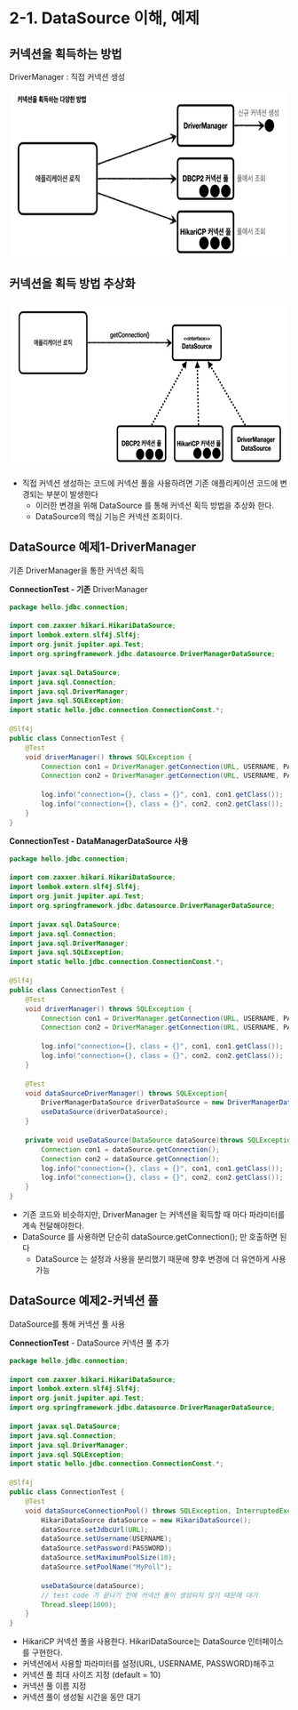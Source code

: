 # 2-1. DataSource 이해, 예제

## 커넥션을 획득하는 방법

DriverManager : 직접 커넥션 생성

<img src="/img/Spring_DB/DB-2_6.png" alt="cookie2" width="800" height="300" />


## 커넥션을 획득 방법 추상화

<img src="/img/Spring_DB/DB-2_7.png" alt="cookie2" width="800" height="300" />


- 직접 커넥션 생성하는 코드에 커넥션 풀을 사용하려면 기존 애플리케이션 코드에 변경되는 부분이 발생한다
    - 이러한 변경을 위해 DataSource 를 통해 커넥션 획득 방법을 추상화 한다.
    - DataSource의 핵심 기능은 커넥션 조회이다.

## DataSource 예제1-DriverManager

기존 DriverManager을 통한 커넥션 획득

**ConnectionTest - 기존** DriverManager

```java
package hello.jdbc.connection;

import com.zaxxer.hikari.HikariDataSource;
import lombok.extern.slf4j.Slf4j;
import org.junit.jupiter.api.Test;
import org.springframework.jdbc.datasource.DriverManagerDataSource;

import javax.sql.DataSource;
import java.sql.Connection;
import java.sql.DriverManager;
import java.sql.SQLException;
import static hello.jdbc.connection.ConnectionConst.*;

@Slf4j
public class ConnectionTest {
    @Test
    void driverManager() throws SQLException {
        Connection con1 = DriverManager.getConnection(URL, USERNAME, PASSWORD);
        Connection con2 = DriverManager.getConnection(URL, USERNAME, PASSWORD);

        log.info("connection={}, class = {}", con1, con1.getClass());
        log.info("connection={}, class = {}", con2, con2.getClass());
    }
}
```

**ConnectionTest - DataManagerDataSource 사용**

```java
package hello.jdbc.connection;

import com.zaxxer.hikari.HikariDataSource;
import lombok.extern.slf4j.Slf4j;
import org.junit.jupiter.api.Test;
import org.springframework.jdbc.datasource.DriverManagerDataSource;

import javax.sql.DataSource;
import java.sql.Connection;
import java.sql.DriverManager;
import java.sql.SQLException;
import static hello.jdbc.connection.ConnectionConst.*;

@Slf4j
public class ConnectionTest {
    @Test
    void driverManager() throws SQLException {
        Connection con1 = DriverManager.getConnection(URL, USERNAME, PASSWORD);
        Connection con2 = DriverManager.getConnection(URL, USERNAME, PASSWORD);

        log.info("connection={}, class = {}", con1, con1.getClass());
        log.info("connection={}, class = {}", con2, con2.getClass());
    }

    @Test
    void dataSourceDriverManager() throws SQLException{
        DriverManagerDataSource driverDataSource = new DriverManagerDataSource(URL, USERNAME, PASSWORD);
        useDataSource(driverDataSource);
    }

    private void useDataSource(DataSource dataSource)throws SQLException{
        Connection con1 = dataSource.getConnection();
        Connection con2 = dataSource.getConnection();
        log.info("connection={}, class = {}", con1, con1.getClass());
        log.info("connection={}, class = {}", con2, con2.getClass());
    }
}

```

- 기존 코드와 비슷하지만, DriverManager 는 커넥션을 획득할 때 마다 파라미터를 계속 전달해야한다.
- DataSource 를 사용하면 단순히 dataSource.getConnection(); 만 호출하면 된다
    - DataSource 는 설정과 사용을 분리했기 때문에 향후 변경에 더 유연하게 사용가능

## DataSource 예제2-커넥션 풀

DataSource를 통해 커넥션 풀 사용

**ConnectionTest** - DataSource 커넥션 풀 추가

```java
package hello.jdbc.connection;

import com.zaxxer.hikari.HikariDataSource;
import lombok.extern.slf4j.Slf4j;
import org.junit.jupiter.api.Test;
import org.springframework.jdbc.datasource.DriverManagerDataSource;

import javax.sql.DataSource;
import java.sql.Connection;
import java.sql.DriverManager;
import java.sql.SQLException;
import static hello.jdbc.connection.ConnectionConst.*;

@Slf4j
public class ConnectionTest {
    @Test
    void dataSourceConnectionPool() throws SQLException, InterruptedException {
        HikariDataSource dataSource = new HikariDataSource();
        dataSource.setJdbcUrl(URL);
        dataSource.setUsername(USERNAME);
        dataSource.setPassword(PASSWORD);
        dataSource.setMaximumPoolSize(10);
        dataSource.setPoolName("MyPoll");

        useDataSource(dataSource);
        // test code 가 끝나기 전에 커넥션 풀이 생성되지 않기 떄문에 대기
        Thread.sleep(1000);
    }
}
```

- HikariCP 커넥션 풀을 사용한다. HikariDataSource는 DataSource 인터페이스를 구현한다.
- 커넥션에서 사용할 파라미터를 설정(URL, USERNAME, PASSWORD)해주고
- 커넥션 풀 최대 사이즈 지정 (default = 10)
- 커넥션 풀 이름 지정
- 커넥션 풀이 생성될 시간을 동안 대기